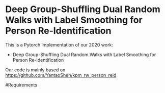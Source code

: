 Deep Group-Shuffling Dual Random Walks with Label Smoothing for Person Re-Identification 
===
This is a Pytorch implementation of our 2020 work:
* Deep Group-Shuffling Dual Random Walks with Label Smoothing for Person Re-Identification 

Our code is mainly based on https://github.com/YantaoShen/kpm_rw_person_reid

#Requirements



